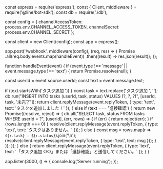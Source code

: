 const express = require('express');
const { Client, middleware } = require('@line/bot-sdk');
const db = require('./db');

const config = {
  channelAccessToken: process.env.CHANNEL_ACCESS_TOKEN,
  channelSecret: process.env.CHANNEL_SECRET
};

const client = new Client(config);
const app = express();

app.post('/webhook', middleware(config), (req, res) => {
  Promise
    .all(req.body.events.map(handleEvent))
    .then((result) => res.json(result));
});

function handleEvent(event) {
  if (event.type !== 'message' || event.message.type !== 'text') {
    return Promise.resolve(null);
  }

  const userId = event.source.userId;
  const text = event.message.text;

  if (text.startsWith('タスク追加 ')) {
    const task = text.replace('タスク追加 ', '');
    db.run("INSERT INTO tasks (userId, task, status) VALUES (?, ?, ?)", [userId, task, '未完了']);
    return client.replyMessage(event.replyToken, { type: 'text', text: 'タスクを追加しました！' });
  } else if (text === '進捗確認') {
    return new Promise((resolve, reject) => {
      db.all("SELECT task, status FROM tasks WHERE userId = ?", [userId], (err, rows) => {
        if (err) {
          return reject(err);
        }
        if (rows.length === 0) {
          resolve(client.replyMessage(event.replyToken, { type: 'text', text: 'タスクはありません。' }));
        } else {
          const msg = rows.map(r => `${r.task} : ${r.status}`).join('\n');
          resolve(client.replyMessage(event.replyToken, { type: 'text', text: msg }));
        }
      });
    });
  } else {
    return client.replyMessage(event.replyToken, { type: 'text', text: '「タスク追加 ○○」または「進捗確認」と送信してください。' });
  }
}

app.listen(3000, () => {
  console.log('Server running');
});

